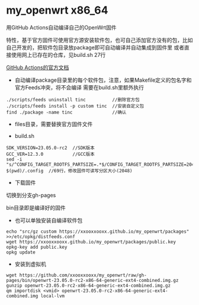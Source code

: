 # my_openwrt x86_64

用GitHub Actions自动编译自己的OpenWrt固件

特性，基于官方固件可使用官方源安装软件包，也可自己添加官方没有的包，比如自己开发的，把软件包目录放package即可自动编译并自动集成到固件里
或者直接使用网上已存在的仓库，见build.sh 27行

[GitHub Actions的官方文档](https://docs.github.com/zh/actions/quickstart)

+ 自动编译package目录里的每个软件包，注意，如果Makefile定义的包名字和官方Feeds冲突，将不会编译
需要在build.sh里额外执行
```
./scripts/feeds uninstall tinc          //删除官方包
./scripts/feeds install -p custom tinc  //安装自定义包
find ./package -name tinc               //确认
``` 
+ files目录，需要替换官方固件文件


+ build.sh
```
SDK_VERSION=23.05.0-rc2  //SDK版本
GCC_VER=12.3.0           //GCC版本
sed -i "s/^CONFIG_TARGET_ROOTFS_PARTSIZE=.*$/CONFIG_TARGET_ROOTFS_PARTSIZE=2048/g" $(pwd)/.config  //69行，修改固件可读写分区大小(2048)
```
+ 下载固件

切换到分支gh-pages

bin目录即是编译好的固件

+ 也可以单独安装自编译软件包
```
echo "src/gz custom https://xxooxxooxx.github.io/my_openwrt/packages" >>/etc/opkg/distfeeds.conf
wget https://xxooxxooxx.github.io/my_openwrt/packages/public.key
opkg-key add public.key
opkg update
```
+ 安装到虚拟机
```
wget https://github.com/xxooxxooxx/my_openwrt/raw/gh-pages/bin/openwrt-23.05.0-rc2-x86-64-generic-ext4-combined.img.gz
gunzip openwrt-23.05.0-rc2-x86-64-generic-ext4-combined.img.gz
qm importdisk <vmid> openwrt-23.05.0-rc2-x86-64-generic-ext4-combined.img local-lvm
```
